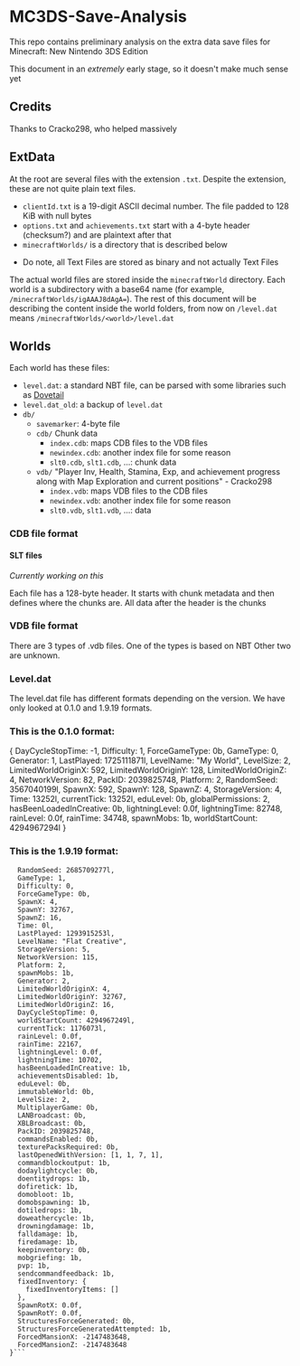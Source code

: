 # MC3DS-Save-Analysis

This repo contains preliminary analysis on the extra data save files for Minecraft: New Nintendo 3DS Edition

This document in an *extremely* early stage, so it doesn't make much sense yet

## Credits

Thanks to Cracko298, who helped massively

## ExtData

At the root are several files with the extension `.txt`.  Despite the extension, these are not quite plain text files.

* `clientId.txt` is a 19-digit ASCII decimal number.  The file padded to 128 KiB with null bytes
* `options.txt` and `achievements.txt` start with a 4-byte header (checksum?) and are plaintext after that
* `minecraftWorlds/` is a directory that is described below

- Do note, all Text Files are stored as binary and not actually Text Files

The actual world files are stored inside the `minecraftWorld` directory.  Each world is a subdirectory with a base64 name (for example, `/minecraftWorlds/igAAAJ8dAgA=`).  The rest of this document will be describing the content inside the world folders, from now on `/level.dat` means `/minecraftWorlds/<world>/level.dat`

## Worlds

Each world has these files:

* `level.dat`: a standard NBT file, can be parsed with some libraries such as [Dovetail](https://offroaders123.github.io/Dovetail/)
* `level.dat_old`: a backup of `level.dat`
* `db/`
  * `savemarker`: 4-byte file
  * `cdb/`
    Chunk data
    * `index.cdb`: maps CDB files to the VDB files
    * `newindex.cdb`: another index file for some reason
    * `slt0.cdb`, `slt1.cdb`, ...: chunk data
  * `vdb/`
    "Player Inv, Health, Stamina, Exp, and achievement progress along with Map Exploration and current positions" - Cracko298
    * `index.vdb`: maps VDB files to the CDB files
    * `newindex.vdb`: another index file for some reason
    * `slt0.vdb`, `slt1.vdb`, ...: data

### CDB file format

#### SLT files

*Currently working on this*

Each file has a 128-byte header.
It starts with chunk metadata and then defines where the chunks are.
All data after the header is the chunks

### VDB file format
There are 3 types of .vdb files.
One of the types is based on NBT
Other two are unknown.

### Level.dat
The level.dat file has different formats depending on the version.
We have only looked at 0.1.0 and 1.9.19 formats.

### This is the 0.1.0 format:
{
  DayCycleStopTime: -1,
  Difficulty: 1,
  ForceGameType: 0b,
  GameType: 0,
  Generator: 1,
  LastPlayed: 1725111871l,
  LevelName: "My World",
  LevelSize: 2,
  LimitedWorldOriginX: 592,
  LimitedWorldOriginY: 128,
  LimitedWorldOriginZ: 4,
  NetworkVersion: 82,
  PackID: 2039825748,
  Platform: 2,
  RandomSeed: 3567040199l,
  SpawnX: 592,
  SpawnY: 128,
  SpawnZ: 4,
  StorageVersion: 4,
  Time: 13252l,
  currentTick: 13252l,
  eduLevel: 0b,
  globalPermissions: 2,
  hasBeenLoadedInCreative: 0b,
  lightningLevel: 0.0f,
  lightningTime: 82748,
  rainLevel: 0.0f,
  rainTime: 34748,
  spawnMobs: 1b,
  worldStartCount: 4294967294l
}
### This is the 1.9.19 format:
```{
  RandomSeed: 2685709277l,
  GameType: 1,
  Difficulty: 0,
  ForceGameType: 0b,
  SpawnX: 4,
  SpawnY: 32767,
  SpawnZ: 16,
  Time: 0l,
  LastPlayed: 1293915253l,
  LevelName: "Flat Creative",
  StorageVersion: 5,
  NetworkVersion: 115,
  Platform: 2,
  spawnMobs: 1b,
  Generator: 2,
  LimitedWorldOriginX: 4,
  LimitedWorldOriginY: 32767,
  LimitedWorldOriginZ: 16,
  DayCycleStopTime: 0,
  worldStartCount: 4294967249l,
  currentTick: 1176073l,
  rainLevel: 0.0f,
  rainTime: 22167,
  lightningLevel: 0.0f,
  lightningTime: 10702,
  hasBeenLoadedInCreative: 1b,
  achievementsDisabled: 1b,
  eduLevel: 0b,
  immutableWorld: 0b,
  LevelSize: 2,
  MultiplayerGame: 0b,
  LANBroadcast: 0b,
  XBLBroadcast: 0b,
  PackID: 2039825748,
  commandsEnabled: 0b,
  texturePacksRequired: 0b,
  lastOpenedWithVersion: [1, 1, 7, 1],
  commandblockoutput: 1b,
  dodaylightcycle: 0b,
  doentitydrops: 1b,
  dofiretick: 1b,
  domobloot: 1b,
  domobspawning: 1b,
  dotiledrops: 1b,
  doweathercycle: 1b,
  drowningdamage: 1b,
  falldamage: 1b,
  firedamage: 1b,
  keepinventory: 0b,
  mobgriefing: 1b,
  pvp: 1b,
  sendcommandfeedback: 1b,
  fixedInventory: {
    fixedInventoryItems: []
  },
  SpawnRotX: 0.0f,
  SpawnRotY: 0.0f,
  StructuresForceGenerated: 0b,
  StructuresForceGeneratedAttempted: 1b,
  ForcedMansionX: -2147483648,
  ForcedMansionZ: -2147483648
}```
